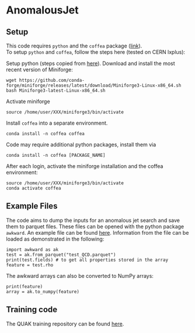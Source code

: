 # AnomalousJet

## Setup
This code requires `python` and the `coffea` package ([link](https://coffeateam.github.io/coffea/)).<br>
To setup `python` and `coffea`, follow the steps here (tested on CERN lxplus):

Setup python (steps copied from [here](https://abpcomputing.web.cern.ch/guides/python_inst/)).
Download and install the most recent version of Miniforge: 
```
wget https://github.com/conda-forge/miniforge/releases/latest/download/Miniforge3-Linux-x86_64.sh
bash Miniforge3-latest-Linux-x86_64.sh  
```
Activate miniforge
```
source /home/user/XXX/miniforge3/bin/activate
```

Install `coffea` into a separate environment.
```
conda install -n coffea coffea
```

Code may require additional python packages, install them via
```
conda install -n coffea [PACKAGE_NAME]
```
   
After each login, activate the miniforge installation and the coffea environment:
```
source /home/user/XXX/miniforge3/bin/activate
conda activate coffea
```

## Example Files
The code aims to dump the inputs for an anomalous jet search and save them to parquet files. These files can be opened with the python package `awkward`. An example file can be found [here](test_QCD.parquet). Information from the file can be loaded as demonstrated in the following:
```
import awkward as ak
test = ak.from_parquet("test_QCD.parquet")
print(test.fields) # to get all properties stored in the array
feature = test.rho
```
The awkward arrays can also be converted to NumPy arrays:
```
print(feature)
array = ak.to_numpy(feature)
```

## Training code
The QUAK training repository can be found [here](https://github.com/SangeonPark/QUAK/).
